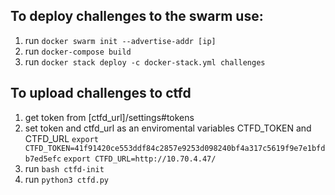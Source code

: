 ## To deploy challenges to the swarm use:
1. run `docker swarm init --advertise-addr [ip]`
3. run `docker-compose build`
2. run `docker stack deploy -c docker-stack.yml challenges`

## To upload challenges to ctfd
1. get token from  [ctfd_url]/settings#tokens
2. set token and ctfd_url as an enviromental variables CTFD_TOKEN and CTFD_URL
`export CTFD_TOKEN=41f91420ce553ddf84c2857e9253d098240bf4a317c5619f9e7e1bfdb7ed5efc`
`export CTFD_URL=http://10.70.4.47/`
3. run `bash ctfd-init`
4. run `python3 ctfd.py`